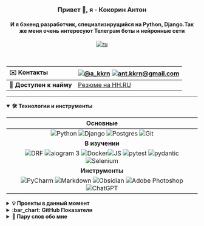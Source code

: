 <h3 align="center">Привет 👋, я - Кокорин Антон</h3><h4 align="center">И я бэкенд разработчик, специализирущийся на Python, Django.Так же меня очень интересуют Телеграм боты и нейронные сети</h4><div align="center"><a href="https://github.com/akkrn/akkrn/blob/main/README.md" ><img alt="ru" src="https://img.shields.io/badge/version-on%20english-white"/></a></div>

<br>
<br>

|:envelope: **Контакты**|<a href="https://t.me/a_kkrn"><img src="https://img.shields.io/badge/@a_kkrn-2CA5E0?style=flat&logo=telegram&logoColor=white" alt="@a_kkrn" /></a> <a href="mailto:ant.kkrn@gmail.com"><img src="https://img.shields.io/badge/-ant.kkrn@gmail.com-%2314354c.svg?style=flat&logo=gmail&logoColor=red" alt="ant.kkrn@gmail.com" /></a> |
|:-|:-|
|👔 **Доступен к найму**|[Резюме на HH.RU](https://hh.ru/applicant/resumes/view?resume=a8a2c88cff0bff192a0039ed1f575a4a303266)|


---

<details open>
<summary><b>🛠️ Технологии и инструменты</b></summary>

|Основные|
|:-:|
|<img src="https://img.shields.io/badge/Python-%2314354c.svg?logo=Python&logoColor=white&style=flat" alt="Python" /> <img src="https://img.shields.io/badge/Django-%23092e20.svg?logo=django&logoColor=white&style=flat" alt="Django" />  <img src="https://img.shields.io/badge/Postgres-%23336791.svg?logo=postgresql&logoColor=white&style=flat" alt="Postgres" /> <img src="https://img.shields.io/badge/git-%23d22128.svg?logo=git&logoColor=white&style=flat" alt="Git" />|
|**В изучении**|
|<img src="https://img.shields.io/badge/Django-REST-ff1709?style=flat&logo=django&logoColor=white&color=ff1709&labelColor=gray" alt="DRF" /> <img src="https://img.shields.io/badge/aiogram 3-%2300ADD8.svg?style=flat&logo=telegram&logoColor=white" alt="aiogram 3" /> <img src="https://img.shields.io/badge/Docker-%230db7ed.svg?style=flat&logo=docker&logoColor=white" alt="Docker" /><img src="https://img.shields.io/badge/JavaScript-%23323330.svg?style=flat&logo=javascript&logoColor=%23F7DF1E" alt="JS" /> <img src="https://img.shields.io/badge/pytest-3670A0?style=flat&logo=python&logoColor=ffdd54" alt="pytest" /> <img src="https://img.shields.io/badge/pydantic-3670A0?style=flat&logo=python&logoColor=ffdd54" alt="pydantic" /><img src="https://img.shields.io/badge/Selenium-%23009639.svg?style=flat&logo=selenium&logoColor=white" alt="Selenium" />|
|**Инструменты**|
|<img src="https://img.shields.io/badge/PyCharm-000000.svg?&style=flat&logo=PyCharm&logoColor=white" alt="PyCharm" /> <img src="https://img.shields.io/badge/Markdown-%23000000.svg?style=flat&logo=markdown&logoColor=white" alt="Markdown" /> <img src="https://img.shields.io/badge/Obsidian-%23483699.svg?style=flat&logo=obsidian&logoColor=white" alt="Obsidian" /> <img src="https://img.shields.io/badge/Adobe%20Photoshop-%2331A8FF.svg?style=flat&logo=adobe%20photoshop&logoColor=white" alt="Adobe Photoshop" /> <img src="https://img.shields.io/badge/ChatGPT-%23000000.svg?style=flat&logo=openai&logoColor=white" alt="ChatGPT" />|
</details>


<details><summary><b>💡 Проекты в данный момент</b></summary>

[Бот-помошник дольшика](https://github.com/akkrn/help_ddu_bot) - это телеграм-бот, созданный для облегчения защиты своих прав и интересов для людей, которые купили квартиру в долевом строительстве и чьи права были нарушены. Здесь вы сможете рассчитать сумму неустойки, узнать, как правильно принять квартиру, составить претензию к застройщику и получить ответы на самые распространенные вопросы

</details>

<details>
<summary><b>:bar_chart: GitHub Показатели</b></summary>

<p align="center"><img src="https://streak-stats.demolab.com?user=akkrn&theme=flag-india&hide_border=true&date_format=j%20M%5B%20Y%5D&background=DD272700&stroke=0211DD" atl="commits_stat" width="420"/></p>
</details>

<details>
<summary><b>👀 Пару слов обо мне</b></summary>

* ✈️Люблю: путешествия, походы, горные лыжи, музыкальные инструменты и музыку. Играю в Подземелье и Драконы 🧙

* 📓 Обучался в школе 21 от Сбербанка (аналог  французской школы 42). Закончил обучение в Яндекс.Практикум на курсе Python Backend разработки

* 🌏  В настоящий момент нахожусь на острове Самуи, Таиланд
</details>
